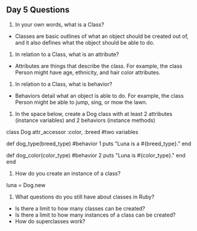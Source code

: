 ## Day 5 Questions

1. In your own words, what is a Class?
 - Classes are basic outlines of what an object should be created out of, and it also defines what the object should be able to do.

1. In relation to a Class, what is an attribute?
 - Attributes are things that describe the class.  For example, the class Person might have age, ethnicity, and hair color attributes.

1. In relation to a Class, what is behavior?
 - Behaviors detail what an object is able to do.  For example, the class Person might be able to jump, sing, or mow the lawn.

1. In the space below, create a Dog class with at least 2 attributes (instance variables) and 2 behaviors (instance methods)

class Dog
  attr_accessor :color, :breed #two variables

  def dog_type(breed_type) #behavior 1
    puts "Luna is a #{breed_type}."
  end

  def dog_color(color_type) #behavior 2
    puts "Luna is #{color_type}."
  end
end


1. How do you create an instance of a class?

luna = Dog.new

1. What questions do you still have about classes in Ruby?
 - Is there a limit to how many classes can be created?
 - Is there a limit to how many instances of a class can be created?
 - How do superclasses work?

